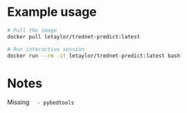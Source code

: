 
# Example usage

```bash
# Pull the image
docker pull letaylor/trednet-predict:latest

# Run interactive session
docker run --rm -it letaylor/trednet-predict:latest bash
```

# Notes

 Missing `  - pybedtools` 